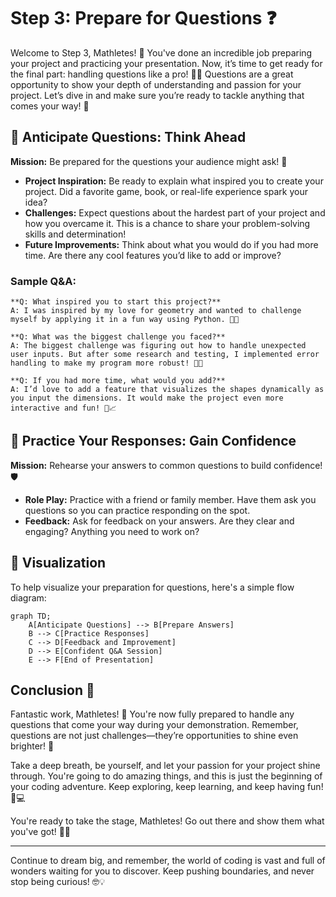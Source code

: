 # Step 3: Prepare for Questions ❓

Welcome to Step 3, Mathletes! 🌟 You've done an incredible job preparing your project and practicing your presentation. Now, it’s time to get ready for the final part: handling questions like a pro! 🎤💡 Questions are a great opportunity to show your depth of understanding and passion for your project. Let’s dive in and make sure you’re ready to tackle anything that comes your way! 🚀

## 🤔 Anticipate Questions: Think Ahead

**Mission:** Be prepared for the questions your audience might ask! 🎯

- **Project Inspiration:** Be ready to explain what inspired you to create your project. Did a favorite game, book, or real-life experience spark your idea?
- **Challenges:** Expect questions about the hardest part of your project and how you overcame it. This is a chance to share your problem-solving skills and determination!
- **Future Improvements:** Think about what you would do if you had more time. Are there any cool features you’d like to add or improve?

### Sample Q&A:

```plaintext
**Q: What inspired you to start this project?**
A: I was inspired by my love for geometry and wanted to challenge myself by applying it in a fun way using Python. 🧠✨

**Q: What was the biggest challenge you faced?**
A: The biggest challenge was figuring out how to handle unexpected user inputs. But after some research and testing, I implemented error handling to make my program more robust! 🔧💪

**Q: If you had more time, what would you add?**
A: I’d love to add a feature that visualizes the shapes dynamically as you input the dimensions. It would make the project even more interactive and fun! 🎨📈
```

## 🎤 Practice Your Responses: Gain Confidence

**Mission:** Rehearse your answers to common questions to build confidence! 🛡️

- **Role Play:** Practice with a friend or family member. Have them ask you questions so you can practice responding on the spot.
- **Feedback:** Ask for feedback on your answers. Are they clear and engaging? Anything you need to work on?

## 🎨 Visualization

To help visualize your preparation for questions, here's a simple flow diagram:

```mermaid
graph TD;
    A[Anticipate Questions] --> B[Prepare Answers]
    B --> C[Practice Responses]
    C --> D[Feedback and Improvement]
    D --> E[Confident Q&A Session]
    E --> F[End of Presentation]
```

## Conclusion 🌟

Fantastic work, Mathletes! 🎉 You're now fully prepared to handle any questions that come your way during your demonstration. Remember, questions are not just challenges—they’re opportunities to shine even brighter! 🌟

Take a deep breath, be yourself, and let your passion for your project shine through. You're going to do amazing things, and this is just the beginning of your coding adventure. Keep exploring, keep learning, and keep having fun! 🚀💻

You're ready to take the stage, Mathletes! Go out there and show them what you've got! 🌟🎤

---

Continue to dream big, and remember, the world of coding is vast and full of wonders waiting for you to discover. Keep pushing boundaries, and never stop being curious! 🤓💡